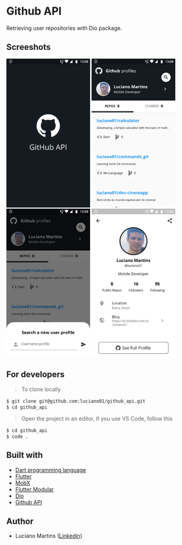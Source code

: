 # Github API
Retrieving user repositories with Dio package.

## Screeshots
<p float="left">
  <img width="220" src="https://github.com/luciano01/github_api/blob/master/assets/screenshots/Launch.png">
  <img width="220" src="https://github.com/luciano01/github_api/blob/master/assets/screenshots/Start.png">
  <img width="220" src="https://github.com/luciano01/github_api/blob/master/assets/screenshots/Search.png">
  <img width="220" src="https://github.com/luciano01/github_api/blob/master/assets/screenshots/Details.png">
</p>

## For developers
> To clone locally
```
$ git clone git@github.com:luciano01/github_api.git
$ cd github_api
```
> Open the project in an editor, if you use VS Code, follow this
```
$ cd github_api
$ code .
```

## Built with
- [Dart programming language](https://dart.dev/)
- [Flutter](https://flutter.dev/)
- [MobX](https://pub.dev/packages/mobx)
- [Flutter Modular](https://pub.dev/packages/flutter_modular)
- [Dio](https://pub.dev/packages/dio)
- [Github API](https://docs.github.com/en/rest)

## Author
* Luciano Martins ([Linkedin](https://br.linkedin.com/in/luciano01))
